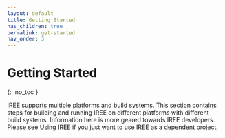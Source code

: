 ```yaml
---
layout: default
title: Getting Started
has_children: true
permalink: get-started
nav_order: 3
---
```


# Getting Started
{: .no_toc }

IREE supports multiple platforms and build systems. This section contains steps for building and running IREE on different platforms with different build systems. Information here is more geared towards IREE developers. Please see [Using IREE](../using-iree) if you just want to use IREE as a dependent project.

